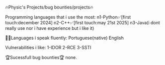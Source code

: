 🔥Physic's Projects/bug bounties/projects🔥

Programming languages that i use the most:
n1-Python✅[first touch:december 2024]
n2-C++✅[first touch:may 21st 2025]
n3-Java(i dont really use nor i have experience but i like it)

👨‍🎓Languages i speak fluently:
Portuguese(native)
English

Vulnerabilities i like:
1-IDOR
2-RCE
3-SSTI

🏆Sucessfull bug bounties🏆
none.
